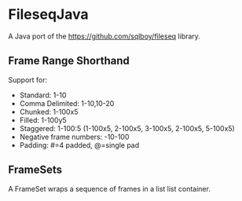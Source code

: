 # FileseqJava

A Java port of the https://github.com/sqlboy/fileseq library.

## Frame Range Shorthand

Support for:

* Standard: 1-10
* Comma Delimited: 1-10,10-20
* Chunked: 1-100x5
* Filled: 1-100y5
* Staggered: 1-100:5 (1-100x5, 2-100x5, 3-100x5, 2-100x5, 5-100x5)
* Negative frame numbers: -10-100
* Padding: #=4 padded, @=single pad

## FrameSets

A FrameSet wraps a sequence of frames in a list list container.
